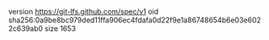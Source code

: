 version https://git-lfs.github.com/spec/v1
oid sha256:0a9be8bc979ded11ffa906ec4fdafa0d22f9e1a86748654b6e03e6022c639ab0
size 1653
